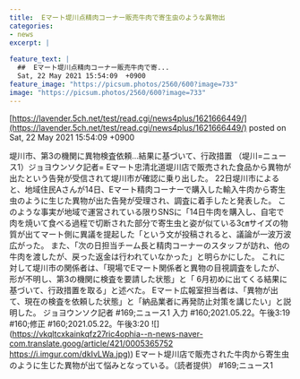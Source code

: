 ```yaml
---
title:  Eマート堤川点精肉コーナー販売牛肉で寄生虫のような異物出   
categories:
- news
excerpt: |
  
feature_text: |
  ##  Eマート堤川点精肉コーナー販売牛肉で寄...
  Sat, 22 May 2021 15:54:09  +0900
feature_image: "https://picsum.photos/2560/600?image=733"
image: "https://picsum.photos/2560/600?image=733"
---
```


[https://lavender.5ch.net/test/read.cgi/news4plus/1621666449/](https://lavender.5ch.net/test/read.cgi/news4plus/1621666449/)
posted on Sat, 22 May 2021 15:54:09  +0900

<!--more-->

堤川市、第3の機関に異物検査依頼...結果に基づいて、行政措置 （堤川=ニュース1）ジョヨウンソク記者= Eマート忠清北道堤川店で販売された食品から異物が出たという告発が受信されて堤川市が確認に乗り出した。 22日堤川市によると、地域住民Aさんが14日、Eマート精肉コーナーで購入した輸入牛肉から寄生虫のように生じた異物が出た告発が受理され、調査に着手したと発表した。 このような事実が地域で運営されている限りSNSに「14日牛肉を購入し、自宅で肉を焼いて食べる過程で切断された部分で寄生虫と姿が似ている3㎝サイズの物質が出てマート側に異議を提起した「という文が投稿されると、議論が一波万波広がった。 また、「次の日担当チーム長と精肉コーナーのスタッフが訪れ、他の牛肉を渡したが、戻った返金は行われていなかった」と明らかにした。 これに対して堤川市の関係者は、「現場でEマート関係者と異物の目視調査をしたが、形が不明し、第3の機関に検査を要請した状態」と「 6月初めに出てくる結果に基づいて、行政措置を取る」と述べた。 Eマート広報室担当者は、「異物が出て、現在の検査を依頼した状態」と「納品業者に再発防止対策を講じたい」と説明した。 ジョヨウンソク記者 #169;ニュース1 入力 #160;2021.05.22。午後3:19 #160;修正 #160;2021.05.22。午後3:20 ![](https://vkqltcxkainkqfz27ric4ophia--n-news-naver-com.translate.goog/article/421/0005365752 [https://i.imgur.com/dkIvLWa.jpg)](https://i.imgur.com/dkIvLWa.jpg)) Eマート堤川店で販売された牛肉から寄生虫のように生じた異物が出て悩みとなっている。（読者提供） #169;ニュース1
